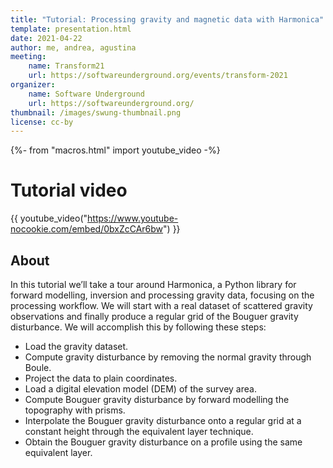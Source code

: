 ```yaml
---
title: "Tutorial: Processing gravity and magnetic data with Harmonica"
template: presentation.html
date: 2021-04-22
author: me, andrea, agustina
meeting:
    name: Transform21
    url: https://softwareunderground.org/events/transform-2021
organizer:
    name: Software Underground
    url: https://softwareunderground.org/
thumbnail: /images/swung-thumbnail.png
license: cc-by
---
```

{%- from "macros.html" import youtube_video -%}


# Tutorial video

{{ youtube_video("https://www.youtube-nocookie.com/embed/0bxZcCAr6bw") }}

## About

In this tutorial we’ll take a tour around Harmonica, a Python library for
forward modelling, inversion and processing gravity data, focusing on the
processing workflow. We will start with a real dataset of scattered gravity
observations and finally produce a regular grid of the Bouguer gravity
disturbance. We will accomplish this by following these steps:

* Load the gravity dataset.
* Compute gravity disturbance by removing the normal gravity through Boule.
* Project the data to plain coordinates.
* Load a digital elevation model (DEM) of the survey area.
* Compute Bouguer gravity disturbance by forward modelling the topography with prisms.
* Interpolate the Bouguer gravity disturbance onto a regular grid at a constant
  height through the equivalent layer technique.
* Obtain the Bouguer gravity disturbance on a profile using the same equivalent layer.

